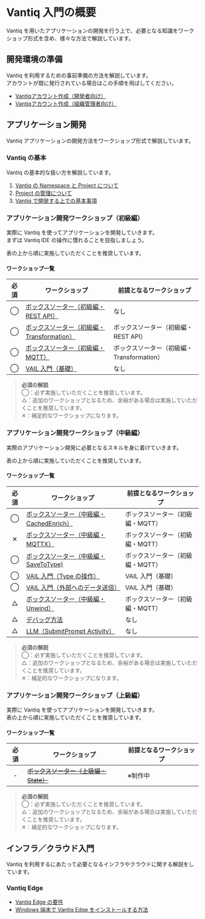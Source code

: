 # Vantiq 入門の概要

Vantiq を用いたアプリケーションの開発を行う上で、必要となる知識をワークショップ形式を含め、様々な方法で解説しています。

## 開発環境の準備

Vantiq を利用するための事前準備の方法を解説しています。  
アカウントが既に発行されている場合はこの手順を飛ばしてください。

- [Vantiqアカウント作成（開発者向け）](./apps-development/vantiq-devenv/root_account/root_account.md)
- [Vantiqアカウント作成（組織管理者向け）](./apps-development/vantiq-devenv/dev_account/dev_account.md)

## アプリケーション開発

Vantiq アプリケーションの開発方法をワークショップ形式で解説しています。  

### Vantiq の基本

Vantiq の基本的な扱い方を解説しています。  

1. [Vantiq の Namespace と Project について](./apps-development/vantiq-basic/namespace/namespace.md)
1. [Project の管理について](./apps-development/vantiq-basic/project/project.md)
1. [Vantiq で開発する上での基本事項](./apps-development/vantiq-basic/basic-common/basic-common.md)

### アプリケーション開発ワークショップ（初級編）

実際に Vantiq を使ってアプリケーションを開発していきます。  
まずは Vantiq IDE の操作に慣れることを目指しましょう。  

表の上から順に実施していただくことを推奨しています。  

#### ワークショップ一覧

|必須|ワークショップ|前提となるワークショップ|
|:-:|-|-|
|◯|[ボックスソーター（初級編・REST API）](./apps-development/boxsorter/rest-api/readme.md)|なし|
|◯|[ボックスソーター（初級編・Transformation）](./apps-development/boxsorter/transform/readme.md)|ボックスソーター（初級編・REST API）|
|◯|[ボックスソーター（初級編・MQTT）](./apps-development/boxsorter/mqtt/readme.md)|ボックスソーター（初級編・Transformation）|
|◯|[VAIL 入門（基礎）](./apps-development/vail-introductory/vail_basic/vail_basic.md)|なし|

> **必須の解説**  
> ◯：必ず実施していただくことを推奨しています。  
> △：追加のワークショップとなるため、余裕がある場合は実施していただくことを推奨しています。  
> ✕：補足的なワークショップになります。

### アプリケーション開発ワークショップ（中級編）

実際のアプリケーション開発に必要となるスキルを身に着けていきます。  

表の上から順に実施していただくことを推奨しています。  

#### ワークショップ一覧

|必須|ワークショップ|前提となるワークショップ|
|:-:|-|-|
|◯|[ボックスソーター（中級編・CachedEnrich）](./apps-development/boxsorter/cachedenrich/readme.md)|ボックスソーター（初級編・MQTT）|
|✕|[ボックスソーター（中級編・MQTTX）](./apps-development/boxsorter/mqttx/readme.md)|ボックスソーター（初級編・MQTT）|
|◯|[ボックスソーター（中級編・SaveToType)](./apps-development/boxsorter/savetype/readme.md)|ボックスソーター（初級編・MQTT）|
|◯|[VAIL 入門（Type の操作）](./apps-development/vail-introductory/vail_type/vail_type.md)|VAIL 入門（基礎）|
|◯|[VAIL 入門（外部へのデータ送信）](./apps-development/vail-introductory/vail_data/vail_data.md)|VAIL 入門（基礎）|
|△|[ボックスソーター（中級編・Unwind）](./apps-development/boxsorter/unwind/readme.md)|ボックスソーター（初級編・MQTT）|
|△|[デバッグ方法](./apps-development/debug/readme.md)|なし|
|△|[LLM（SubmitPrompt Activity）](./apps-development/llm/submitprompt-activity/readme.md)|なし|

> **必須の解説**  
> ◯：必ず実施していただくことを推奨しています。  
> △：追加のワークショップとなるため、余裕がある場合は実施していただくことを推奨しています。  
> ✕：補足的なワークショップになります。

### アプリケーション開発ワークショップ（上級編）

実際に Vantiq を使ってアプリケーションを開発していきます。  
表の上から順に実施していただくことを推奨しています。  

#### ワークショップ一覧

|必須|ワークショップ|前提となるワークショップ|
|:-:|-|-|
|-|[~~ボックスソーター（上級編・State）~~](#)|※制作中|

> **必須の解説**  
> ◯：必ず実施していただくことを推奨しています。  
> △：追加のワークショップとなるため、余裕がある場合は実施していただくことを推奨しています。  
> ✕：補足的なワークショップになります。

## インフラ／クラウド入門

Vantiq を利用するにあたって必要となるインフラやクラウドに関する解説をしています。  

### Vantiq Edge

- [Vantiq Edge の要件](./infrastructure-cloud/vantiqedge-requirements/readme.md)
- [Windows 端末で Vantiq Edge をインストールする方法](./infrastructure-cloud/vantiqedge-on-windows/readme.md)
